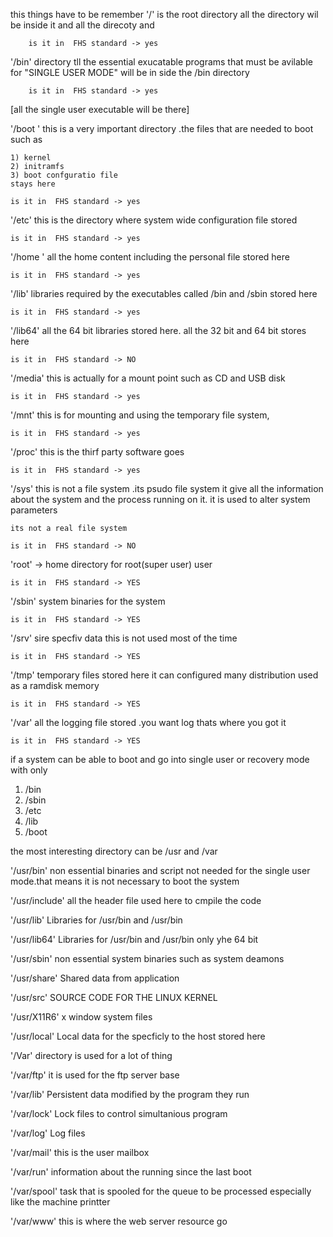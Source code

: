 this things have to be remember
'/' is the root directory all the directory wil be inside it
and all the direcoty and 
	
		is it in  FHS standard -> yes

'/bin' directory tll the essential exucatable programs that must be avilable for
		"SINGLE USER MODE" will be in side the /bin directory


		is it in  FHS standard -> yes

[all the single user executable will be there]


'/boot ' this is a very important directory .the files that are needed to boot such as 

	1) kernel
	2) initramfs
	3) boot confguratio file
	stays here

	is it in  FHS standard -> yes

'/etc' this is the directory where system wide configuration file stored
	
	is it in  FHS standard -> yes

'/home ' all the home content including the personal file stored here

	is it in  FHS standard -> yes

'/lib' libraries required by the  executables called /bin and /sbin stored here

	is it in  FHS standard -> yes

'/lib64'  all the 64 bit libraries stored here. all the 32 bit and 64 bit stores here

	is it in  FHS standard -> NO

'/media' this is actually for a mount point such as CD and USB disk

	is it in  FHS standard -> yes

'/mnt' this is for mounting and  using the temporary file system,
	
	is it in  FHS standard -> yes

'/proc' this is the thirf party software goes
	
	is it in  FHS standard -> yes

'/sys' this is not a file system .its psudo file system it give all the information about the system and the process running on it. it is used to alter system parameters

	its not a real file system

	is it in  FHS standard -> NO

'root' -> home directory for root(super user) user

	is it in  FHS standard -> YES

'/sbin' system binaries for the system

	is it in  FHS standard -> YES

'/srv' sire specfiv data this is not used most of the time

	is it in  FHS standard -> YES

'/tmp' temporary files stored here it can configured many distribution used as a ramdisk memory

	is it in  FHS standard -> YES


'/var' all the logging file stored .you want log thats where you got it
	
	is it in  FHS standard -> YES



if a system can be able to boot and go into single user or recovery mode with only

1) /bin
2) /sbin
3) /etc
4) /lib
5) /boot




the most interesting directory can be /usr and /var

'/usr/bin' non essential binaries and script not needed for the single user mode.that means it is not necessary to boot the system

'/usr/include' all the header file used here to cmpile the code

'/usr/lib' Libraries for /usr/bin and /usr/bin

'/usr/lib64' Libraries for /usr/bin and /usr/bin only yhe 64 bit

'/usr/sbin' non essential system binaries such as system deamons

'/usr/share' Shared data from application

'/usr/src' SOURCE CODE FOR THE LINUX KERNEL

'/usr/X11R6' x window system files

'/usr/local' Local data for the specficly to the host stored here



'/Var' directory is used for a lot of thing 

'/var/ftp' it is used for the ftp server base

'/var/lib' Persistent data modified by the program they run

'/var/lock' Lock files to control simultanious program

'/var/log' Log files

'/var/mail' this is the user mailbox

'/var/run' information about the running since the last boot

'/var/spool' task that is spooled for the queue to be processed especially like the machine printter

'/var/www' this is where the web server resource go